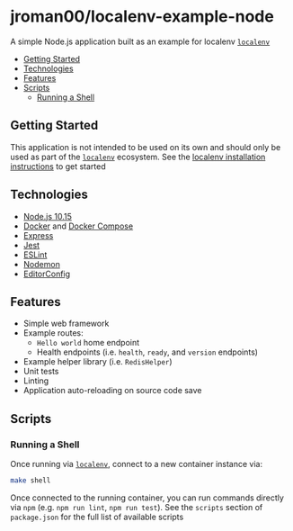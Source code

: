 <!-- omit in toc -->
# jroman00/localenv-example-node

A simple Node.js application built as an example for localenv [`localenv`](https://github.com/jroman00/localenv)

- [Getting Started](#getting-started)
- [Technologies](#technologies)
- [Features](#features)
- [Scripts](#scripts)
  - [Running a Shell](#running-a-shell)

## Getting Started

This application is not intended to be used on its own and should only be used as part of the [`localenv`](https://github.com/jroman00/localenv) ecosystem. See the [localenv installation instructions](https://github.com/jroman00/localenv/blob/master/README.md) to get started

## Technologies

* [Node.js 10.15](https://nodejs.org/en/)
* [Docker](https://www.docker.com/) and [Docker Compose](https://docs.docker.com/compose/)
* [Express](https://www.npmjs.com/package/express)
* [Jest](https://jestjs.io/)
* [ESLint](https://eslint.org/)
* [Nodemon](https://nodemon.io/)
* [EditorConfig](https://editorconfig.org/)

## Features

* Simple web framework
* Example routes:
  * `Hello world` home endpoint
  * Health endpoints (i.e. `health`, `ready`, and `version` endpoints)
* Example helper library (i.e. `RedisHelper`)
* Unit tests
* Linting
* Application auto-reloading on source code save

## Scripts

### Running a Shell

Once running via [`localenv`](https://github.com/jroman00/localenv), connect to a new container instance via:

```bash
make shell
```

Once connected to the running container, you can run commands directly via `npm` (e.g. `npm run lint`, `npm run test`). See the `scripts` section of `package.json` for the full list of available scripts
